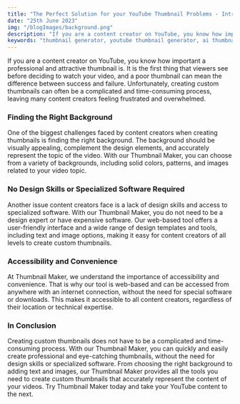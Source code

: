 ```yaml
---
title: "The Perfect Solution for your YouTube Thumbnail Problems - Introducing Our Thumbnail Maker"
date: "25th June 2023"
img: "/blogImages/background.png"
description: "If you are a content creator on YouTube, you know how important a professional and attractive thumbnail is. It is the first thing that viewers see before deciding to watch your video, and a poor thumbnail can mean the difference between success and failure."
keywords: "thumbnail generator, youtube thumbnail generator, ai thumbnail generator, ai youtube thumbnail generator, video thumbnail generator, thumbnail ai generator"
---
```


If you are a content creator on YouTube, you know how important a professional and attractive thumbnail is. It is the first thing that viewers see before deciding to watch your video, and a poor thumbnail can mean the difference between success and failure. Unfortunately, creating custom thumbnails can often be a complicated and time-consuming process, leaving many content creators feeling frustrated and overwhelmed.

### Finding the Right Background

One of the biggest challenges faced by content creators when creating thumbnails is finding the right background. The background should be visually appealing, complement the design elements, and accurately represent the topic of the video. With our Thumbnail Maker, you can choose from a variety of backgrounds, including solid colors, patterns, and images related to your video topic.

### No Design Skills or Specialized Software Required

Another issue content creators face is a lack of design skills and access to specialized software. With our Thumbnail Maker, you do not need to be a design expert or have expensive software. Our web-based tool offers a user-friendly interface and a wide range of design templates and tools, including text and image options, making it easy for content creators of all levels to create custom thumbnails.

### Accessibility and Convenience

At Thumbnail Maker, we understand the importance of accessibility and convenience. That is why our tool is web-based and can be accessed from anywhere with an internet connection, without the need for special software or downloads. This makes it accessible to all content creators, regardless of their location or technical expertise.

### In Conclusion

Creating custom thumbnails does not have to be a complicated and time-consuming process. With our Thumbnail Maker, you can quickly and easily create professional and eye-catching thumbnails, without the need for design skills or specialized software. From choosing the right background to adding text and images, our Thumbnail Maker provides all the tools you need to create custom thumbnails that accurately represent the content of your videos. Try Thumbnail Maker today and take your YouTube content to the next.
